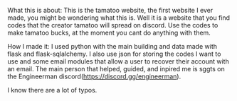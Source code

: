 What this is about:
This is the tamatoo website, the first website I ever made, you might be wondering what this is. Well it is a website that you find codes that
the creator tamatoo will spread on discord. Use the codes to make tamatoo bucks, at the moment you cant do anything with them.

How I made it:
I used python with the main building and data made with flask and flask-sqlalchemy. I also use json for storing the codes I want to use
and some email modules that allow a user to recover their account with an email. The main person that helped, guided, and inpired me is sggts
on the Engineerman discord(https://discord.gg/engineerman).

I know there are a lot of typos.
